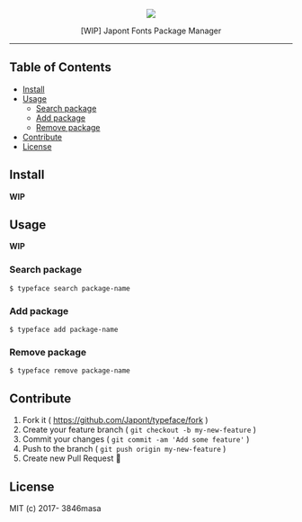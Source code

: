 <p align="center">
  <img src="https://gyazo.com/31b755b1845d5429be5b73acb24d741f.png">
</p>
<p align="center">
  [WIP] Japont Fonts Package Manager
</p>

---

## Table of Contents
<!-- TOC depthFrom:2 depthTo:3 updateOnSave:false -->

- [Install](#install)
- [Usage](#usage)
  - [Search package](#search-package)
  - [Add package](#add-package)
  - [Remove package](#remove-package)
- [Contribute](#contribute)
- [License](#license)

<!-- /TOC -->

## Install

**WIP**

## Usage

**WIP**

### Search package

```
$ typeface search package-name
```

### Add package

```
$ typeface add package-name
```

### Remove package

```
$ typeface remove package-name
```

## Contribute

1. Fork it ( https://github.com/Japont/typeface/fork )
2. Create your feature branch ( `git checkout -b my-new-feature` )
3. Commit your changes ( `git commit -am 'Add some feature'` )
4. Push to the branch ( `git push origin my-new-feature` )
5. Create new Pull Request :tada:

## License

MIT (c) 2017- 3846masa
